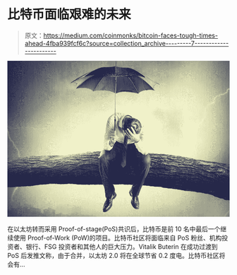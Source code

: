 # 比特币面临艰难的未来

> 原文：<https://medium.com/coinmonks/bitcoin-faces-tough-times-ahead-4fba939fcf6c?source=collection_archive---------7----------------------->

![](img/d916c6927adf20e5d3a63516596a26bd.png)

在以太坊转而采用 Proof-of-stage(PoS)共识后，比特币是前 10 名中最后一个继续使用 Proof-of-Work (PoW)的项目。比特币社区将面临来自 PoS 粉丝、机构投资者、银行、FSG 投资者和其他人的巨大压力。Vitalik Buterin 在成功过渡到 PoS 后发推文称，由于合并，以太坊 2.0 将在全球节省 0.2 度电。比特币社区将会有…